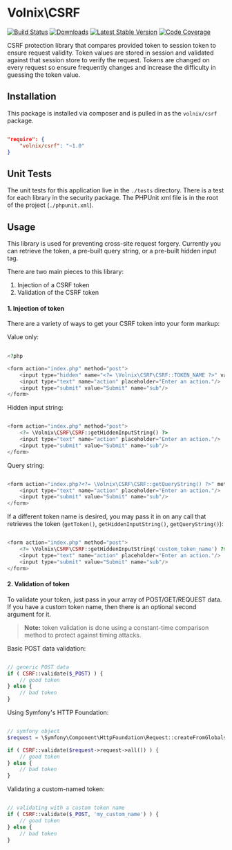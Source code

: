 # Volnix\CSRF

[![Build Status](https://img.shields.io/travis/volnix/csrf.svg?style=flat-square)](https://travis-ci.org/volnix/csrf) [![Downloads](https://img.shields.io/packagist/dt/volnix/csrf.svg?style=flat-square)](https://packagist.org/packages/volnix/csrf) [![Latest Stable Version](https://img.shields.io/packagist/v/volnix/csrf.svg?style=flat-square)](https://packagist.org/packages/volnix/csrf) [![Code Coverage](https://img.shields.io/scrutinizer/coverage/g/volnix/csrf.svg?style=flat-square)](https://scrutinizer-ci.com/g/volnix/csrf/?branch=master)


CSRF protection library that compares provided token to session token to ensure request validity.  Token values are stored in session and validated against that session store to verify the request.  Tokens are changed on every request so ensure frequently changes and increase the difficulty in guessing the token value.

## Installation

This package is installed via composer and is pulled in as the `volnix/csrf` package.

```json

"require": {
    "volnix/csrf": "~1.0"
}

```

## Unit Tests

The unit tests for this application live in the `./tests` directory.  There is a test for each library in the security package.  The PHPUnit xml file is in the root of the project (`./phpunit.xml`).

## Usage

This library is used for preventing cross-site request forgery.  Currently you can retrieve the token, a pre-built query string, or a pre-built hidden input tag.

There are two main pieces to this library:

1. Injection of a CSRF token
2. Validation of the CSRF token

#### 1. Injection of token

There are a variety of ways to get your CSRF token into your form markup:

Value only:

```php
	
<?php

<form action="index.php" method="post">
	<input type="hidden" name="<?= \Volnix\CSRF\CSRF::TOKEN_NAME ?>" value="<?= \Volnix\CSRF\CSRF::getToken() ?>"/>
	<input type="text" name="action" placeholder="Enter an action."/>
	<input type="submit" value="Submit" name="sub"/>
</form>

```

Hidden input string:

```php

<form action="index.php" method="post">
	<?= \Volnix\CSRF\CSRF::getHiddenInputString() ?>
	<input type="text" name="action" placeholder="Enter an action."/>
	<input type="submit" value="Submit" name="sub"/>
</form>

```

Query string:

```php

<form action="index.php?<?= \Volnix\CSRF\CSRF::getQueryString() ?>" method="get">
	<input type="text" name="action" placeholder="Enter an action."/>
	<input type="submit" value="Submit" name="sub"/>
</form>

```

If a different token name is desired, you may pass it in on any call that retrieves the token (`getToken()`, `getHiddenInputString()`, `getQueryString()`):

```php

<form action="index.php" method="post">
	<?= \Volnix\CSRF\CSRF::getHiddenInputString('custom_token_name') ?>
	<input type="text" name="action" placeholder="Enter an action."/>
	<input type="submit" value="Submit" name="sub"/>
</form>

```

#### 2. Validation of token

To validate your token, just pass in your array of POST/GET/REQUEST data.  If you have a custom token name, then there is an optional second argument for it.

> **Note:** token validation is done using a constant-time comparison method to protect against timing attacks.

Basic POST data validation:

```php

// generic POST data
if ( CSRF::validate($_POST) ) {
	// good token
} else {
	// bad token
}

```

Using Symfony's HTTP Foundation:

```php

// symfony object
$request = \Symfony\Component\HttpFoundation\Request::createFromGlobals();

if ( CSRF::validate($request->request->all()) ) {
	// good token
} else {
	// bad token
}

```

Validating a custom-named token:

```php

// validating with a custom token name
if ( CSRF::validate($_POST, 'my_custom_name') ) {
	// good token
} else {
	// bad token
}

```
